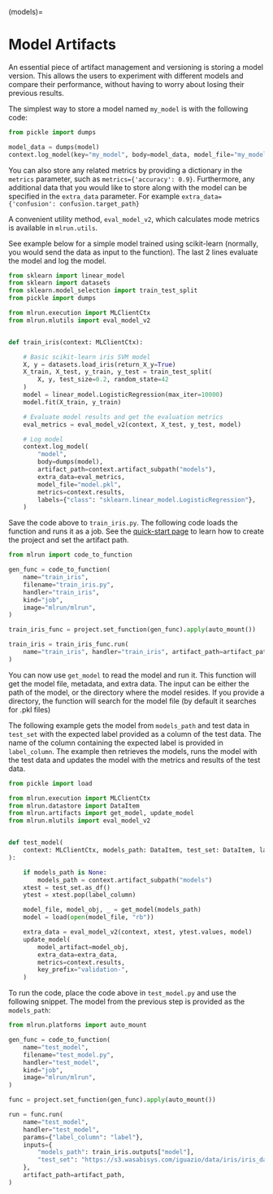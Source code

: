 (models)=
# Model Artifacts

An essential piece of artifact management and versioning is storing a model version. This allows the users to experiment with different models and compare their performance, without having to worry about losing their previous results.

The simplest way to store a model named `my_model` is with the following code:

``` python
from pickle import dumps

model_data = dumps(model)
context.log_model(key="my_model", body=model_data, model_file="my_model.pkl")
```

You can also store any related metrics by providing a dictionary in the `metrics` parameter, such as `metrics={'accuracy': 0.9}`. Furthermore, any additional data that you would like to store along with the model can be specified in the `extra_data` parameter. For example `extra_data={'confusion': confusion.target_path}`

A convenient utility method, `eval_model_v2`, which calculates mode metrics is available in `mlrun.utils`.

See example below for a simple model trained using scikit-learn (normally, you would send the data as input to the function). The last 2 lines evaluate the model and log the model.

``` python
from sklearn import linear_model
from sklearn import datasets
from sklearn.model_selection import train_test_split
from pickle import dumps

from mlrun.execution import MLClientCtx
from mlrun.mlutils import eval_model_v2


def train_iris(context: MLClientCtx):

    # Basic scikit-learn iris SVM model
    X, y = datasets.load_iris(return_X_y=True)
    X_train, X_test, y_train, y_test = train_test_split(
        X, y, test_size=0.2, random_state=42
    )
    model = linear_model.LogisticRegression(max_iter=10000)
    model.fit(X_train, y_train)

    # Evaluate model results and get the evaluation metrics
    eval_metrics = eval_model_v2(context, X_test, y_test, model)

    # Log model
    context.log_model(
        "model",
        body=dumps(model),
        artifact_path=context.artifact_subpath("models"),
        extra_data=eval_metrics,
        model_file="model.pkl",
        metrics=context.results,
        labels={"class": "sklearn.linear_model.LogisticRegression"},
    )
```

Save the code above to `train_iris.py`. The following code loads the function and runs it as a job. See the [quick-start page](../cheat-sheet.md#mlrun-setup) to learn how to create the project and set the artifact path. 

``` python
from mlrun import code_to_function

gen_func = code_to_function(
    name="train_iris",
    filename="train_iris.py",
    handler="train_iris",
    kind="job",
    image="mlrun/mlrun",
)

train_iris_func = project.set_function(gen_func).apply(auto_mount())

train_iris = train_iris_func.run(
    name="train_iris", handler="train_iris", artifact_path=artifact_path
)
```

You can now use `get_model` to read the model and run it. This function will get the model file, metadata, and extra data. The input can be either the path of the model, or the directory where the model resides. If you provide a directory, the function will search for the model file (by default it searches for .pkl files)

The following example gets the model from `models_path` and test data in `test_set` with the expected label provided as a column of the test data. The name of the column containing the expected label is provided in `label_column`. The example then retrieves the models, runs the model with the test data and updates the model with the metrics and results of the test data.

``` python
from pickle import load

from mlrun.execution import MLClientCtx
from mlrun.datastore import DataItem
from mlrun.artifacts import get_model, update_model
from mlrun.mlutils import eval_model_v2


def test_model(
    context: MLClientCtx, models_path: DataItem, test_set: DataItem, label_column: str
):

    if models_path is None:
        models_path = context.artifact_subpath("models")
    xtest = test_set.as_df()
    ytest = xtest.pop(label_column)

    model_file, model_obj, _ = get_model(models_path)
    model = load(open(model_file, "rb"))

    extra_data = eval_model_v2(context, xtest, ytest.values, model)
    update_model(
        model_artifact=model_obj,
        extra_data=extra_data,
        metrics=context.results,
        key_prefix="validation-",
    )
```

To run the code, place the code above in `test_model.py` and use the following snippet. The model from the previous step is provided as the `models_path`:

``` python
from mlrun.platforms import auto_mount

gen_func = code_to_function(
    name="test_model",
    filename="test_model.py",
    handler="test_model",
    kind="job",
    image="mlrun/mlrun",
)

func = project.set_function(gen_func).apply(auto_mount())

run = func.run(
    name="test_model",
    handler="test_model",
    params={"label_column": "label"},
    inputs={
        "models_path": train_iris.outputs["model"],
        "test_set": "https://s3.wasabisys.com/iguazio/data/iris/iris_dataset.csv",
    },
    artifact_path=artifact_path,
)
```

